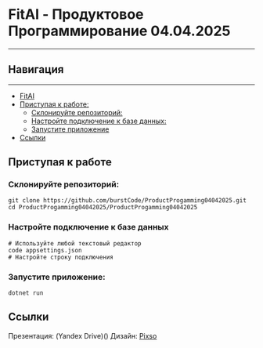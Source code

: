 # FitAI - Продуктовое Программирование 04.04.2025
---
## Навигация
----
<!--toc:start-->
- [FitAI](#FitAI)
- [Приступая к работе:](#Приступая-к-работе)
    - [Склонируйте репозиторий:](#Склонируйте-репозиторий)
    - [Настройте подключение к базе данных:](#Настройте-подключение-к-базе-данных)
    - [Запустите приложение](#Запустите-приложение)
- [Ссылки](#Ссылки)
<!--toc:end-->
## Приступая к работе
### Склонируйте репозиторий:
```
git clone https://github.com/burstCode/ProductProgamming04042025.git
cd ProductProgamming04042025/ProductProgamming04042025
```
### Настройте подключение к базе данных
```
# Используйте любой текстовый редактор
code appsettings.json
# Настройте строку подключения
```
### Запустите приложение:
```
dotnet run
```
## Ссылки
Презентация: (Yandex Drive)()
Дизайн: [Pixso](https://pixso.net/app/editor/4j5y1yfq1Q8fM0kwdwZI9g)

